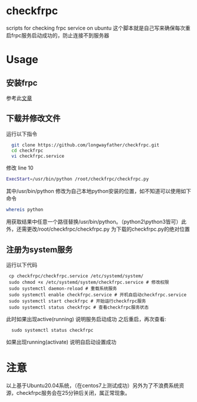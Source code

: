 # checkfrpc
scripts for checking frpc service on ubuntu
这个脚本就是自己写来确保每次重启frpc服务启动成功的，防止连接不到服务器
# Usage
## 安装frpc
参考此[文章](https://blog.csdn.net/Zhy_201810576/article/details/124546567)
## 下载并修改文件
运行以下指令
~~~bash
  git clone https://github.com/longwayfather/checkfrpc.git
  cd checkfrpc
  vi checkfrpc.service   
~~~
  修改 line 10
~~~bash
ExecStart=/usr/bin/python /root/checkfrpc/checkfrpc.py 
~~~
其中/usr/bin/python 修改为自己本地python安装的位置，如不知道可以使用如下命令
~~~bash
whereis python
~~~
用获取结果中任意一个路径替换/usr/bin/python。（python2\python3皆可）此外，还需更改/root/checkfrpc/checkfrpc.py 为下载的checkfrpc.py的绝对位置
 ## 注册为system服务
 运行以下代码
 ~~~
  cp checkfrpc/checkfrpc.service /etc/systemd/system/
  sudo chmod +x /etc/systemd/system/checkfrpc.service # 修改权限
  sudo systemctl daemon-reload # 重载系统服务
  sudo systemctl enable checkfrpc.service # 开机自启动checkfrpc.service
  sudo systemctl start checkfrpc # 开始运行checkfrpc服务
  sudo systemctl status checkfrpc # 查看checkfrpc服务状态
 ~~~
此时如果出现active(running) 说明服务启动成功
之后重启，再次查看:
~~~
  sudo systemctl status checkfrpc
~~~
如果出现running(activate) 说明自启动设置成功
# 注意
以上基于Ubuntu20.04系统，（在centos7上测试成功）另外为了不浪费系统资源，checkfrpc服务会在25分钟后关闭，属正常现象。

